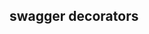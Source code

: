 <!--
 * @Author: hsycc
 * @Date: 2023-05-29 03:53:29
 * @LastEditTime: 2023-05-29 03:54:21
 * @Description:
 *
-->

## swagger decorators
